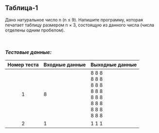 ## Таблица-1

Дано натуральное число n (n ≤ 9). Напишите программу, которая печатает таблицу размером n × 3, состоящую из данного числа (числа отделены одним пробелом).

<br>

### *Тестовые данные:*

| Номер теста | Входные данные | Выходные данные                                                      |
|:-----------:|----------------|----------------------------------------------------------------------|
|      1      | 8              | 8 8 8<br>8 8 8<br>8 8 8<br>8 8 8<br>8 8 8<br>8 8 8<br>8 8 8<br>8 8 8 |
|      2      | 1              | 1 1 1                                                                |